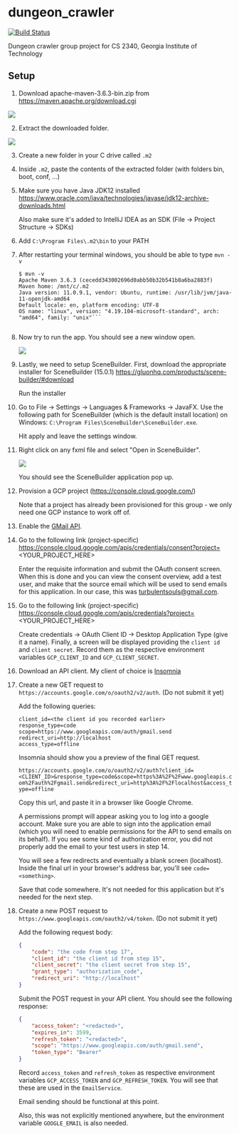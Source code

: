 # dungeon_crawler
[![Build Status](https://dev.azure.com/ayan46/dungeon_crawler/_apis/build/status/ayan46.dungeon_crawler?branchName=master)](https://dev.azure.com/ayan46/dungeon_crawler/_build/latest?definitionId=1&branchName=master)

Dungeon crawler group project for CS 2340, Georgia Institute of Technology

## Setup

1. Download apache-maven-3.6.3-bin.zip from https://maven.apache.org/download.cgi

![](docs/maven_download.PNG)

2. Extract the downloaded folder.

![](docs/extract.png)

3. Create a new folder in your C drive called `.m2`

4. Inside `.m2`, paste the contents of the extracted folder (with folders bin, boot, conf, ...)

5. Make sure you have Java JDK12 installed https://www.oracle.com/java/technologies/javase/jdk12-archive-downloads.html

    Also make sure it's added to IntelliJ IDEA as an SDK (File -> Project Structure -> SDKs)

6. Add `C:\Program Files\.m2\bin` to your PATH

7. After restarting your terminal windows, you should be able to type `mvn -v`

    ```
    $ mvn -v
    Apache Maven 3.6.3 (cecedd343002696d0abb50b32b541b8a6ba2883f)
    Maven home: /mnt/c/.m2
    Java version: 11.0.9.1, vendor: Ubuntu, runtime: /usr/lib/jvm/java-11-openjdk-amd64
    Default locale: en, platform encoding: UTF-8
    OS name: "linux", version: "4.19.104-microsoft-standard", arch: "amd64", family: "unix"```
   

8. Now try to run the app. You should see a new window open.

    ![](docs/run.png)

9. Lastly, we need to setup SceneBuilder. First, download the appropriate installer for SceneBuilder (15.0.1) 
    https://gluonhq.com/products/scene-builder/#download
    
    Run the installer

10. Go to File -> Settings -> Languages & Frameworks -> JavaFX. Use the following path for SceneBuilder (which is the
    default install location) on Windows: `C:\Program Files\SceneBuilder\SceneBuilder.exe`.
    
    Hit apply and leave the settings window.

11. Right click on any fxml file and select "Open in SceneBuilder".

    ![](docs/scenebuilder.png)

    You should see the SceneBuilder application pop up.

12. Provision a GCP project (https://console.cloud.google.com/)

    Note that a project has already been provisioned for this group - we only need one GCP instance to work off of.

13. Enable the [GMail API](https://developers.google.com/gmail/api).

14. Go to the following link (project-specific) https://console.cloud.google.com/apis/credentials/consent?project=<YOUR_PROJECT_HERE>

    Enter the requisite information and submit the OAuth consent screen. When this is done and you can view the consent
    overview, add a test user, and make that the source email which will be used to send emails for this application.
    In our case, this was turbulentsouls@gmail.com.

15. Go to the following link (project-specific) https://console.cloud.google.com/apis/credentials?project=<YOUR_PROJECT_HERE>

    Create credentials -> OAuth Client ID -> Desktop Application Type (give it a name).
    Finally, a screen will be displayed providing the `client id` and `client secret`.
    Record them as the respective environment variables `GCP_CLIENT_ID` and `GCP_CLIENT_SECRET`.
    
16. Download an API client. My client of choice is [Insomnia](https://insomnia.rest/)

17. Create a new GET request to `https://accounts.google.com/o/oauth2/v2/auth`. (Do not submit it yet)

    Add the following queries:

    ```
    client_id=<the client id you recorded earlier>
    response_type=code
    scope=https://www.googleapis.com/auth/gmail.send
    redirect_uri=http://localhost
    access_type=offline
    ```
    
    Insomnia should show you a preview of the final GET request.

    `https://accounts.google.com/o/oauth2/v2/auth?client_id=<CLIENT_ID>&response_type=code&scope=https%3A%2F%2Fwww.googleapis.com%2Fauth%2Fgmail.send&redirect_uri=http%3A%2F%2Flocalhost&access_type=offline`

    Copy this url, and paste it in a browser like Google Chrome.

    A permissions prompt will appear asking you to log into a google account. Make sure you are able to sign into the
    application email (which you will need to enable permissions for the API to send emails on its behalf).
    If you see some kind of authorization error, you did not properly add the email to your test users in step 14.
    
    You will see a few redirects and eventually a blank screen
    (localhost). Inside the final url in your browser's address bar, you'll see `code=<something>`.
    
    Save that code somewhere. It's not needed for this application but it's needed for the next step.

18. Create a new POST request to `https://www.googleapis.com/oauth2/v4/token`. (Do not submit it yet)

    Add the following request body:

    ```json
    {
        "code": "the code from step 17",
        "client_id": "the client id from step 15",
        "client_secret": "the client secret from step 15",
        "grant_type": "authorization_code",
        "redirect_uri": "http://localhost"
    }
    ```
    
    Submit the POST request in your API client. You should see the following response:

    ```json
    {
        "access_token": "<redacted>",
        "expires_in": 3599,
        "refresh_token": "<redacted>",
        "scope": "https://www.googleapis.com/auth/gmail.send",
        "token_type": "Bearer"
    }
    ```
    
    Record `access_token` and `refresh_token` as respective environment variables `GCP_ACCESS_TOKEN` and `GCP_REFRESH_TOKEN`.
    You will see that these are used in the `EmailService`.
    
    Email sending should be functional at this point.
    
    Also, this was not explicitly mentioned anywhere, but the environment variable `GOOGLE_EMAIL` is also needed.
